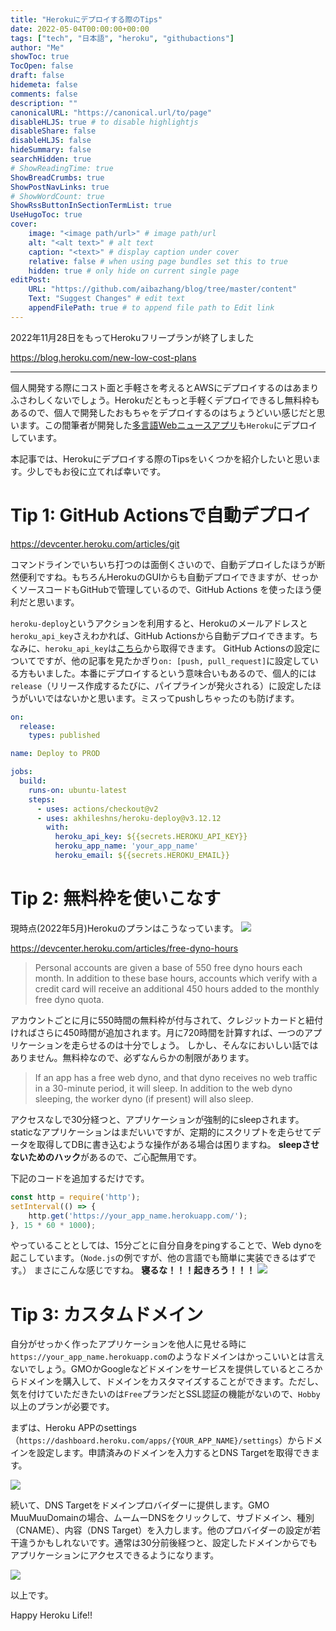 ```yaml
---
title: "Herokuにデプロイする際のTips"
date: 2022-05-04T00:00:00+00:00
tags: ["tech", "日本語", "heroku", "githubactions"]
author: "Me"
showToc: true
TocOpen: false
draft: false
hidemeta: false
comments: false
description: ""
canonicalURL: "https://canonical.url/to/page"
disableHLJS: true # to disable highlightjs
disableShare: false
disableHLJS: false
hideSummary: false
searchHidden: true
# ShowReadingTime: true
ShowBreadCrumbs: true
ShowPostNavLinks: true
# ShowWordCount: true
ShowRssButtonInSectionTermList: true
UseHugoToc: true
cover:
    image: "<image path/url>" # image path/url
    alt: "<alt text>" # alt text
    caption: "<text>" # display caption under cover
    relative: false # when using page bundles set this to true
    hidden: true # only hide on current single page
editPost:
    URL: "https://github.com/aibazhang/blog/tree/master/content"
    Text: "Suggest Changes" # edit text
    appendFilePath: true # to append file path to Edit link
---
```



2022年11月28日をもってHerokuフリープランが終了しました

https://blog.heroku.com/new-low-cost-plans

---

個人開発する際にコスト面と手軽さを考えるとAWSにデプロイするのはあまりふさわしくないでしょう。Herokuだともっと手軽くデプロイできるし無料枠もあるので、個人で開発したおもちゃをデプロイするのはちょうどいい感じだと思います。この間筆者が開発した[多言語Webニュースアプリ](../20220418/)も`Heroku`にデプロイしています。


本記事では、Herokuにデプロイする際のTipsをいくつかを紹介したいと思います。少しでもお役に立てれば幸いです。

# Tip 1: GitHub Actionsで自動デプロイ

https://devcenter.heroku.com/articles/git

コマンドラインでいちいち打つのは面倒くさいので、自動デプロイしたほうが断然便利ですね。もちろんHerokuのGUIからも自動デプロイできますが、せっかくソースコードもGitHubで管理しているので、GitHub Actions を使ったほう便利だと思います。

`heroku-deploy`というアクションを利用すると、Herokuのメールアドレスと`heroku_api_key`さえわかれば、GitHub Actionsから自動デプロイできます。ちなみに、`heroku_api_key`は[こちら](https://dashboard.heroku.com/account)から取得できます。
GitHub Actionsの設定についてですが、他の記事を見たかぎり`on: [push, pull_request]`に設定している方もいました。本番にデプロイするという意味合いもあるので、個人的には`release`（リリース作成するたびに、パイプラインが発火される）に設定したほうがいいではないかと思います。ミスってpushしちゃったのも防げます。

```yaml
on:
  release:
    types: published

name: Deploy to PROD

jobs:
  build:
    runs-on: ubuntu-latest
    steps:
      - uses: actions/checkout@v2
      - uses: akhileshns/heroku-deploy@v3.12.12
        with:
          heroku_api_key: ${{secrets.HEROKU_API_KEY}}
          heroku_app_name: 'your_app_name'
          heroku_email: ${{secrets.HEROKU_EMAIL}}
```



# Tip 2: 無料枠を使いこなす

現時点(2022年5月)Herokuのプランはこうなっています。
![](https://storage.googleapis.com/zenn-user-upload/8dec79541ac8-20220504.png)

https://devcenter.heroku.com/articles/free-dyno-hours

> Personal accounts are given a base of 550 free dyno hours each month. In addition to these base hours, accounts which verify with a credit card will receive an additional 450 hours added to the monthly free dyno quota.

アカウントごとに月に550時間の無料枠が付与されて、クレジットカードと紐付ければさらに450時間が追加されます。月に720時間を計算すれば、一つのアプリケーションを走らせるのは十分でしょう。
しかし、そんなにおいしい話ではありません。無料枠なので、必ずなんらかの制限があります。

> If an app has a free web dyno, and that dyno receives no web traffic in a 30-minute period, it will sleep. In addition to the web dyno sleeping, the worker dyno (if present) will also sleep.

アクセスなしで30分経つと、アプリケーションが強制的にsleepされます。staticなアプリケーションはまだいいですが、定期的にスクリプトを走らせてデータを取得してDBに書き込むような操作がある場合は困りますね。
**sleepさせないためのハック**があるので、ご心配無用です。

下記のコードを追加するだけです。

```javascript
const http = require('http');
setInterval(() => {
    http.get('https://your_app_name.herokuapp.com/');
}, 15 * 60 * 1000);
```

やっていることとしては、15分ごとに自分自身をpingすることで、Web dynoを起こしています。（`Node.js`の例ですが、他の言語でも簡単に実装できるはずです。）
まさにこんな感じですね。
**寝るな！！！起きろう！！！**
![](https://storage.googleapis.com/zenn-user-upload/80ff169fd630-20220504.png)

# Tip 3: カスタムドメイン

自分がせっかく作ったアプリケーションを他人に見せる時に`https://your_app_name.herokuapp.com`のようなドメインはかっこいいとは言えないでしょう。GMOかGoogleなどドメインをサービスを提供しているところからドメインを購入して、ドメインをカスタマイズすることができます。ただし、気を付けていただきたいのは`Free`プランだとSSL認証の機能がないので、`Hobby`以上のプランが必要です。

まずは、Heroku APPのsettings（`https://dashboard.heroku.com/apps/{YOUR_APP_NAME}/settings`）からドメインを設定します。申請済みのドメインを入力するとDNS Targetを取得できます。

![](https://storage.googleapis.com/zenn-user-upload/15b38bf71db9-20220504.png)


続いて、DNS Targetをドメインプロバイダーに提供します。GMO MuuMuuDomainの場合、ムームーDNSをクリックして、サブドメイン、種別（CNAME）、内容（DNS Target）を入力します。他のプロバイダーの設定が若干違うかもしれないです。通常は30分前後経つと、設定したドメインからでもアプリケーションにアクセスできるようになります。

![](https://storage.googleapis.com/zenn-user-upload/43c41e458854-20220504.png)

以上です。

Happy Heroku Life!!

